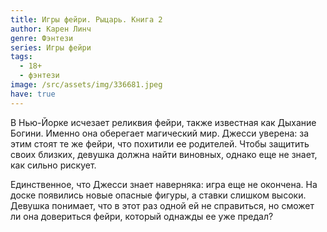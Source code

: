 ```yaml
---
title: Игры фейри. Рыцарь. Книга 2
author: Карен Линч
genre: Фэнтези
series: Игры фейри
tags:
  - 18+
  - фэнтези
image: /src/assets/img/336681.jpeg
have: true
---
```

В Нью-Йорке исчезает реликвия фейри, также известная как Дыхание Богини. Именно она оберегает магический мир. Джесси уверена: за этим стоят те же фейри, что похитили ее родителей. Чтобы защитить своих близких, девушка должна найти виновных, однако еще не знает, как сильно рискует.

Единственное, что Джесси знает наверняка: игра еще не окончена. На доске появились новые опасные фигуры, а ставки слишком высоки. Девушка понимает, что в этот раз одной ей не справиться, но сможет ли она довериться фейри, который однажды ее уже предал?

